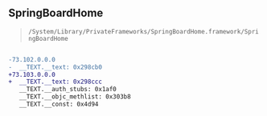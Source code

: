 ## SpringBoardHome

> `/System/Library/PrivateFrameworks/SpringBoardHome.framework/SpringBoardHome`

```diff

-73.102.0.0.0
-  __TEXT.__text: 0x298cb0
+73.103.0.0.0
+  __TEXT.__text: 0x298ccc
   __TEXT.__auth_stubs: 0x1af0
   __TEXT.__objc_methlist: 0x303b8
   __TEXT.__const: 0x4d94

```

